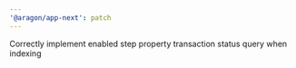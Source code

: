 ```yaml
---
'@aragon/app-next': patch
---
```


Correctly implement enabled step property transaction status query when indexing
